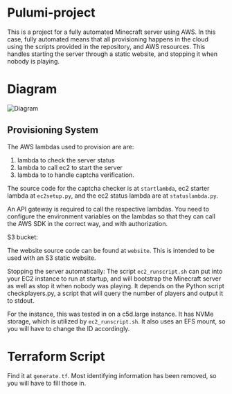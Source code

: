 # Pulumi-project

This is a project for a fully automated Minecraft server using AWS. In this case, fully automated means that all provisioning happens in the cloud using the scripts provided in the repository, and AWS resources. This handles starting the server through a static website, and stopping it when nobody is playing.

# Diagram
![Diagram](https://cdn.discordapp.com/attachments/797578517239562240/1115678980415176734/IMG_2970.jpg)

## Provisioning System
The AWS lambdas used to provision are are:
1. lambda to check the server status
2. lambda to call ec2 to start the server
3. lambda to to handle captcha verification.

The source code for the captcha checker is at `startlambda`, ec2 starter lambda at `ec2setup.py`, and the ec2 status lambda are at `statuslambda.py`.

An API gateway is required to call the respective lambdas. You need to configure the environment variables on the lambdas so that they can call the AWS SDK in the correct way, and with authorization.

S3 bucket:

The website source code can be found at `website`. This is intended to be used with an S3 static website.

Stopping the server automatically:
The script `ec2_runscript.sh` can put into your EC2 instance to run at startup, and will bootstrap the Minecraft server as well as stop it when nobody was playing. It depends on the Python script checkplayers.py, a script that will query the number of players and output it to stdout.

For the instance, this was tested in on a c5d.large instance. It has NVMe storage, which is utilized by `ec2_runscript.sh`. It also uses an EFS mount, so you will have to change the ID accordingly.

# Terraform Script

Find it at `generate.tf`. Most identifying information has been removed, so you will have to fill those in.
